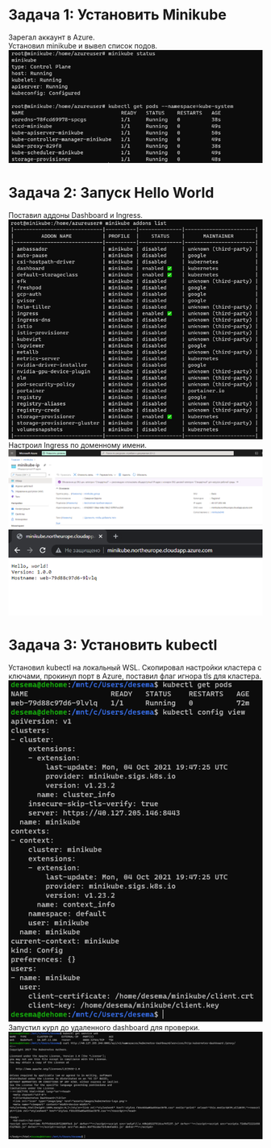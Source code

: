 # Задача 1: Установить Minikube
 Зарегал аккаунт в Azure.
 <br> Установил minikube и вывел список подов. ![minikube](task1.png)
 
# Задача 2: Запуск Hello World
Поставил аддоны Dashboard и Ingress.
![addons](addons.png)
<br> Настроил Ingress по доменному имени.
![dns](dnsname.png)
![пруф](proove.png)

# Задача 3: Установить kubectl
Установил kubectl на локальный WSL. Скопировал настройки кластера с ключами, прокинул порт в Azure, поставил флаг игнора tls для кластера.
![local kubectl](kubectl.png)
<br>Запустил курл до удаленного dashboard для проверки.
![dashboard](dashboard.png)
